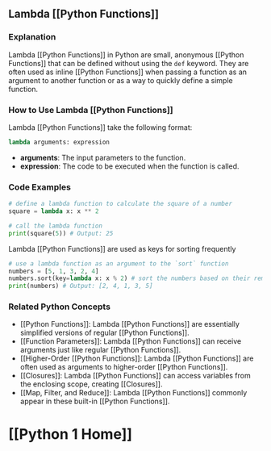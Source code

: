 ## Lambda [[Python Functions]]

### Explanation
Lambda [[Python Functions]] in Python are small, anonymous [[Python Functions]] that can be defined without using the `def` keyword. They are often used as inline [[Python Functions]] when passing a function as an argument to another function or as a way to quickly define a simple function.

### How to Use Lambda [[Python Functions]]
Lambda [[Python Functions]] take the following format:

```python
lambda arguments: expression
```

* **arguments**: The input parameters to the function.
* **expression**: The code to be executed when the function is called.

### Code Examples
```python
# define a lambda function to calculate the square of a number
square = lambda x: x ** 2

# call the lambda function
print(square(5)) # Output: 25
```
Lambda [[Python Functions]] are used as keys for sorting frequently
```python
# use a lambda function as an argument to the `sort` function
numbers = [5, 1, 3, 2, 4]
numbers.sort(key=lambda x: x % 2) # sort the numbers based on their remainder when divided by 2
print(numbers) # Output: [2, 4, 1, 3, 5]
```

### Related Python Concepts
- [[Python Functions]]: Lambda [[Python Functions]] are essentially simplified versions of regular [[Python Functions]].
- [[Function Parameters]]: Lambda [[Python Functions]] can receive arguments just like regular [[Python Functions]].
- [[Higher-Order [[Python Functions]]: Lambda [[Python Functions]] are often used as arguments to higher-order [[Python Functions]].
- [[Closures]]: Lambda [[Python Functions]] can access variables from the enclosing scope, creating [[Closures]].
- [[Map, Filter, and Reduce]]: Lambda [[Python Functions]] commonly appear in these built-in [[Python Functions]].
# [[Python 1 Home]]